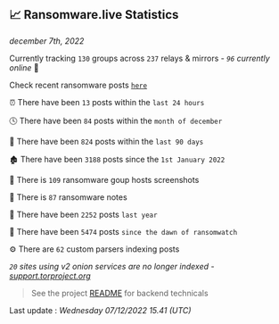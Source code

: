 
## 📈 Ransomware.live Statistics
_december 7th, 2022_

Currently tracking `130` groups across `237` relays & mirrors - _`96` currently online_ 📡

Check recent ransomware posts [`here`](recentposts.md)


⏰ There have been `13` posts within the `last 24 hours`

🕓 There have been `84` posts within the `month of december`

📅 There have been `824` posts within the `last 90 days`

🏚 There have been `3188` posts since the `1st January 2022`

📸 There is `109` ransomware goup hosts screenshots

📝 There is `87` ransomware notes

🚀 There have been `2252` posts `last year`

🐣 There have been `5474` posts `since the dawn of ransomwatch`

⚙️ There are `62` custom parsers indexing posts

_`20` sites using v2 onion services are no longer indexed - [support.torproject.org](https://support.torproject.org/onionservices/v2-deprecation/)_

> See the project [README](https://github.com/jmousqueton/ransomwatch#readme) for backend technicals



Last update : _Wednesday 07/12/2022 15.41 (UTC)_


